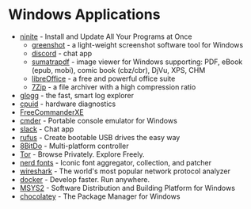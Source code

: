 # Windows Applications

- [ninite](https://ninite.com/) - Install and Update All Your Programs at Once
    - [greenshot](https://getgreenshot.org/) - a light-weight screenshot software tool for Windows
    - [discord](https://discord.com/) - chat app
    - [sumatrapdf](https://www.sumatrapdfreader.org/free-pdf-reader) - image viewer for Windows supporting: PDF, eBook (epub, mobi), comic book (cbz/cbr), DjVu, XPS, CHM
    - [libreOffice](https://www.libreoffice.org/) - a free and powerful office suite
    - [7Zip](https://www.7-zip.org/) - a file archiver with a high compression ratio
- [glogg](https://glogg.bonnefon.org/) - the fast, smart log explorer
- [cpuid](https://www.cpuid.com/) - hardware diagnostics
- [FreeCommanderXE](https://freecommander.com/en/summary/)
- [cmder](https://cmder.app/) - Portable console emulator for Windows
- [slack](https://slack.com/) - Chat app
- [rufus](https://rufus.ie/en/) - Create bootable USB drives the easy way
- [8BitDo](https://www.8bitdo.com/) - Multi-platform controller
- [Tor](https://www.torproject.org/) - Browse Privately. Explore Freely.
- [nerd fonts](https://www.nerdfonts.com/) - Iconic font aggregator, collection, and patcher
- [wireshark](https://www.wireshark.org/) - The world's most popular network protocol analyzer
- [docker](https://www.docker.com/) - Develop faster. Run anywhere.
- [MSYS2](https://www.msys2.org/) - Software Distribution and Building Platform for Windows
- [chocolatey](https://chocolatey.org/) - The Package Manager for Windows

